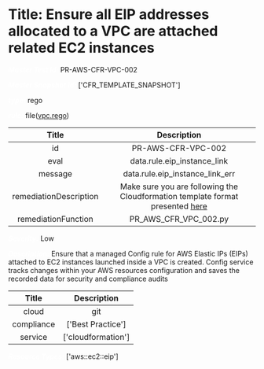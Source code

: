 



# Title: Ensure all EIP addresses allocated to a VPC are attached related EC2 instances


***<font color="white">Master Test Id:</font>*** PR-AWS-CFR-VPC-002

***<font color="white">Master Snapshot Id:</font>*** ['CFR_TEMPLATE_SNAPSHOT']

***<font color="white">type:</font>*** rego

***<font color="white">rule:</font>*** file([vpc.rego])  
  
  
  
  

|Title|Description|
| :---: | :---: |
|id|PR-AWS-CFR-VPC-002|
|eval|data.rule.eip_instance_link|
|message|data.rule.eip_instance_link_err|
|remediationDescription|Make sure you are following the Cloudformation template format presented <a href='https://docs.aws.amazon.com/AWSCloudFormation/latest/UserGuide/aws-resource-elasticloadbalancingv2-listener.html' target='_blank'>here</a>|
|remediationFunction|PR_AWS_CFR_VPC_002.py|


***<font color="white">Severity:</font>*** Low

***<font color="white">Description:</font>*** Ensure that a managed Config rule for AWS Elastic IPs (EIPs) attached to EC2 instances launched inside a VPC is created. Config service tracks changes within your AWS resources configuration and saves the recorded data for security and compliance audits  
  
  

|Title|Description|
| :---: | :---: |
|cloud|git|
|compliance|['Best Practice']|
|service|['cloudformation']|


***<font color="white">Resource Types:</font>*** ['aws::ec2::eip']


[vpc.rego]: https://github.com/prancer-io/prancer-compliance-test/tree/master/aws/iac/vpc.rego
